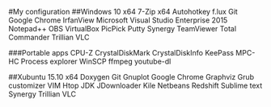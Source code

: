 #My configuration
##Windows 10 x64
7-Zip x64
Autohotkey
f.lux
Git
Google Chrome
IrfanView
Microsoft Visual Studio Enterprise 2015
Notepad++
OBS
VirtualBox
PicPick
Putty
Synergy
TeamViewer
Total Commander
Trillian
VLC

###Portable apps
CPU-Z
CrystalDiskMark
CrystalDiskInfo
KeePass
MPC-HC
Process explorer
WinSCP
ffmpeg
youtube-dl

##Xubuntu 15.10 x64
Doxygen
Git
Gnuplot
Google Chrome
Graphviz
Grub customizer
VIM
Htop
JDK
JDownloader
Kile
Netbeans
Redshift
Sublime text
Synergy
Trillian
VLC

